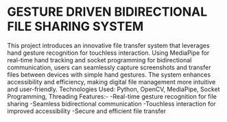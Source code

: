 # GESTURE DRIVEN BIDIRECTIONAL FILE SHARING SYSTEM
 This project introduces an innovative file transfer system that leverages hand gesture recognition for touchless interaction. Using MediaPipe for real-time hand tracking and socket programming for bidirectional communication, users can seamlessly capture screenshots and transfer files between devices with simple hand gestures. The system enhances accessibility and efficiency, making digital file management more intuitive and user-friendly.  Technologies Used: Python, OpenCV, MediaPipe, Socket Programming, 
 Threading  Features:-
-Real-time gesture recognition for file sharing
-Seamless bidirectional communication
-Touchless interaction for improved accessibility
-Secure and efficient file transfer
